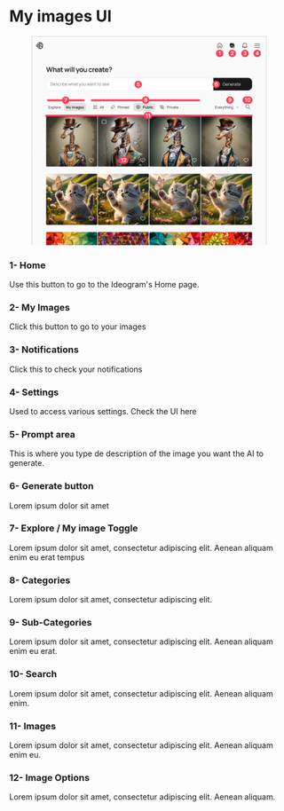 # My images UI

<figure><picture><source srcset="../.gitbook/assets/Main UI - My images - Dark - 20240923@2x.png" media="(prefers-color-scheme: dark)"><img src="../.gitbook/assets/Main UI - My images - Light - 20240923@2x.png" alt=""></picture><figcaption></figcaption></figure>

### 1- Home

Use this button to go to the Ideogram's Home page.

### 2- My Images

Click this button to go to your images

### 3- Notifications

Click this to check your notifications

### 4- Settings

Used to access various settings. Check the UI here

### 5- Prompt area

This is where you type de description of the image you want the AI to generate.

### 6- Generate button

Lorem ipsum dolor sit amet

### 7- Explore / My image Toggle

Lorem ipsum dolor sit amet, consectetur adipiscing elit. Aenean aliquam enim eu erat tempus

### 8- Categories

Lorem ipsum dolor sit amet, consectetur adipiscing elit.

### 9- Sub-Categories

Lorem ipsum dolor sit amet, consectetur adipiscing elit. Aenean aliquam enim eu erat.

### 10- Search

Lorem ipsum dolor sit amet, consectetur adipiscing elit. Aenean aliquam enim.

### 11- Images

Lorem ipsum dolor sit amet, consectetur adipiscing elit. Aenean aliquam enim eu.

### 12- Image Options

Lorem ipsum dolor sit amet, consectetur adipiscing elit. Aenean aliquam.



